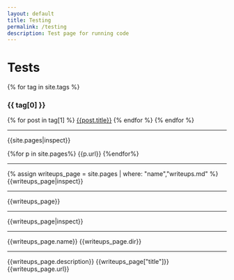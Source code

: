 ```yaml
---
layout: default
title: Testing
permalink: /testing
description: Test page for running code
---
```


# Tests

{% for tag in site.tags %}
### {{ tag[0] }}
{% for post in tag[1] %}
  [{{post.title}}]({{post.url}})
{% endfor %}
{% endfor %}

---
{{site.pages|inspect}}

{%for p in site.pages%}
{{p.url}}
{%endfor%}

---
{% assign writeups_page = site.pages | where: "name","writeups.md" %}
{{writeups_page|inspect}}

---
{{writeups_page}}

---
{{writeups_page|inspect}}

---
{{writeups_page.name}}
{{writeups_page.dir}}

---
{{writeups_page.description}}
{{writeups_page["title"]}}
{{writeups_page.url}}
